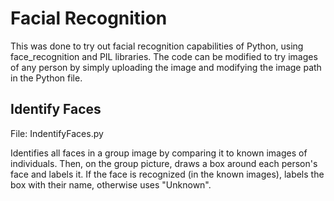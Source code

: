 # Facial Recognition
This was done to try out facial recognition capabilities of Python, using face_recognition and PIL libraries.
The code can be modified to try images of any person by simply uploading the image and modifying the image path in the Python file.

## Identify Faces
File: IndentifyFaces.py

Identifies all faces in a group image by comparing it to known images of individuals. Then, on the group picture, draws a box around each person's face and labels it. If the face is recognized (in the known images), labels the box with their name, otherwise uses "Unknown".
